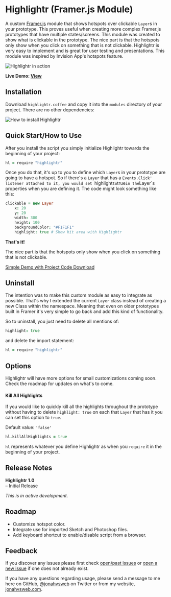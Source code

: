 # Highlightr (Framer.js Module)

A custom [Framer.js](http://framerjs.com/) module that shows hotspots over clickable `Layer`s in your prototype. This proves useful when creating more complex Framer.js prototypes that have multiple states/screens. This module was created to show what is clickable in the prototype. The nice part is that the hotspots only show when you click on something that is not clickable. Highlightr is very easy to implement and is great for user testing and presentations. This module was inspired by Invision App's hotspots feature. 

![Highlightr in action](http://jonahvsweb.com/in-the-lab/lib/highlightr/highlightr-intro.gif "Highlightr in action")

**Live Demo: [View](http://jonahvsweb.com/in-the-lab/lib/highlightr/pages-example/)**

## Installation
Download `highlightr.coffee` and copy it into the `modules` directory of your project. There are no other dependencies:

![How to install Highlightr](http://jonahvsweb.com/in-the-lab/lib/highlightr/where-to-install-highlightr.png "How to install Highlightr")

## Quick Start/How to Use
After you install the script you simply initialize Highlightr towards the beginning of your project: 

```coffeescript
hl = require "highlightr"
```

Once you do that, it's up to you to define which `Layer`s in your prototype are going to have a hotspot. So if there's a `Layer` that has a `Events.Click' listener attached to it, you would set `highlight` to `true` in the `Layer`s properties when you are defining it. The code might look something like this: 

```coffeescript
clickable = new Layer
	x: 20
	y: 20
	width: 300
	height: 100
	backgroundColor: "#F1F1F1"
	highlight: true # Show hit area with Highlightr
```

**That's it!** 

The nice part is that the hotspots only show when you click on something that is not clickable.

[Simple Demo with Project Code Download](http://share.framerjs.com/80xz3qhm34gn/)

## Uninstall

The intention was to make this custom module as easy to integrate as possible. That's why I extended the current `Layer` class instead of creating a new Class within the namespace. Meaning that even on older prototypes built in Framer it's very simple to go back and add this kind of functionality. 

So to uninstall, you just need to delete all mentions of:

```coffeescript
highlight: true
```

and delete the import statement: 

```coffeescript
hl = require "highlightr"
```

## Options
Highlightr will have more options for small customizations coming soon. Check the roadmap for updates on what's to come. 

#### Kill All Highlights
If you would like to quickly kill all the highlights throughout the prototype without having to delete `highlight: true` on each that `Layer` that has it you can set this option to `true`.

Default value: `'false'`
```coffeescript
hl.killAllHighlights = true
```

`hl` represents whatever you define Highlightr as when you `require` it in the beginning of your project.

## Release Notes
**Highlightr 1.0**   
– Initial Release       

*This is in active development.*

## Roadmap
- Customize hotspot color.
- Integrate use for imported Sketch and Photoshop files.
- Add keyboard shortcut to enable/disable script from a browser.

## Feedback
If you discover any issues please first check [open/past issues](https://github.com/jonahvsweb/Framer-Highlightr/issues) or [open a new issue](https://github.com/jonahvsweb/Framer-Highlightr/issues/new) if one does not already exist.

If you have any questions regarding usage, please send a message to me here on GitHub, [@jonahvsweb](https://twitter.com/jonahvsweb) on Twitter or from my website, [jonahvsweb.com](http://jonahvsweb.com).